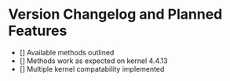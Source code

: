 # Version Changelog and Planned Features
- [] Available methods outlined
- [] Methods work as expected on kernel 4.4.13
- [] Multiple kernel compatability implemented
